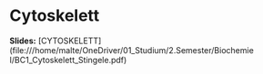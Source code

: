 # Cytoskelett
**Slides:** [CYTOSKELETT](file:///home/malte/OneDriver/01_Studium/2.Semester/Biochemie I/BC1_Cytoskelett_Stingele.pdf)
